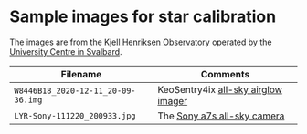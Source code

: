 # Sample images for star calibration

The images are from the [Kjell Henriksen Observatory](http://kho.unis.no) operated by
the [University Centre in Svalbard](https://www.unis.no).

| Filename | Comments |
| -------- | ---------|
| `W8446B18_2020-12-11_20-09-36.img` | KeoSentry4ix [all-sky airglow imager](http://kho.unis.no/KeoSentry4ix.htm) |
| `LYR-Sony-111220_200933.jpg` | The [Sony a7s all-sky camera](http://kho.unis.no/Sony_Camera.htm) |
